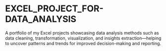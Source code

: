 # EXCEL_PROJECT_FOR-DATA_ANALYSIS
A portfolio of my Excel projects showcasing data analysis methods such as data cleaning, transformation, visualization, and insights extraction—helping to uncover patterns and trends for improved decision-making and reporting.
